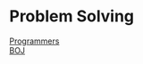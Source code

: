 # Problem Solving
[Programmers](https://github.com/seungki-cho/PS/tree/main/Programmers)  
[BOJ](https://github.com/seungki-cho/PS/tree/main/BOJ)
